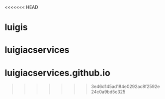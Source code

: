 <<<<<<< HEAD
# luigis
luigiacservices
=======
# luigiacservices.github.io
>>>>>>> 3e46d145ad184e0292ac8f2592e24c0a9bd5c325
